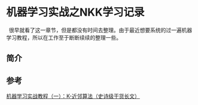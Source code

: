 # 机器学习实战之NKK学习记录
&ensp;很早就看了这一章节，但是都没有时间去整理。由于最近想要系统的过一遍机器学习教程，所以在工作至于断断续续的整理一些。
## 简介
## 参考
 [机器学习实战教程（一）：K-近邻算法（史诗级干货长文）](https://cuijiahua.com/blog/2017/11/ml_1_knn.html)
